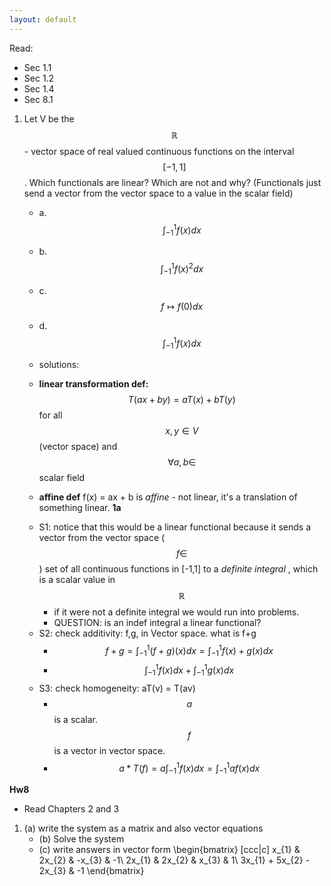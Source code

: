 ```yaml
---
layout: default
---
```

<script type="text/javascript" async
  src="https://cdn.mathjax.org/mathjax/latest/MathJax.js?config=TeX-MML-AM_CHTML">
</script>

Read:
- Sec 1.1
- Sec 1.2
- Sec 1.4
- Sec 8.1

1. Let V be the $$\mathbb{R}$$- vector space of real valued continuous functions on the interval $$[-1,1]$$. Which functionals are linear? Which are not and why? (Functionals just send a vector from the vector space to a value in the scalar field)
    - a. $$\int_{-1}^{1} f(x)dx$$
    - b. $$\int_{-1}^{1} f(x)^{2}dx$$
    - c. $$f \mapsto f(0)dx$$
    - d. $$\int_{-1}^{1} f(x)dx$$

    - solutions:
    - **linear transformation def:** $$T(ax+by) = aT(x) + bT(y)$$ for all $$x,y \in V$$ (vector space) and $$\forall a,b \in$$ scalar field
    - **affine def** f(x) = ax + b is _affine_ - not linear, it's a translation of something linear. 
    **1a**
    * S1: notice that this would be a linear functional because it sends a vector from the vector space ($$f \in $$) set of all continuous functions in [-1,1] to a _definite integral_ , which is a scalar value in $$\mathbb{R}$$
        - if it were not a definite integral we would run into problems. 
        - QUESTION: is an indef integral a linear functional?
    * S2: check additivity: f,g, in Vector space. what is f+g
        - $$f+g = \int_{-1}^{1} (f+g)(x)dx = \int_{-1}^{1} f(x) + g(x) dx$$
        - $$\int_{-1}^{1} f(x)dx + \int_{-1}^{1} g(x)dx $$
    * S3: check homogeneity: aT(v) = T(av)
        - $$a$$ is a scalar. $$f$$ is a vector in vector space. 
        - $$a * T(f) = a \int_{-1}^{1} f(x)dx = \int_{-1}^{1} af(x)dx $$




**Hw8**
- Read Chapters 2 and 3 
1. (a) write the system as a matrix and also vector equations
    * (b) Solve the system
    * (c) write answers in vector form 
\begin{bmatrix} [ccc|c]
x_{1} & 2x_{2} & -x_{3}  &  -1\\
2x_{1} & 2x_{2} & x_{3}  & 1\\
3x_{1} + 5x_{2} - 2x_{3} & -1
\end{bmatrix}   
